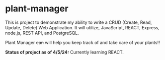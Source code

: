 # plant-manager

This is project to demonstrate my ability to write a CRUD (Create, Read, Update, Delete) Web Application. It will utilize, JavaScript, REACT, Express, node.js, REST API, and PostgreSQL.

Plant Manager ~~can~~ will help you keep track of and take care of your plants!!

**Status of project as of 4/5/24:** Currently learning REACT.